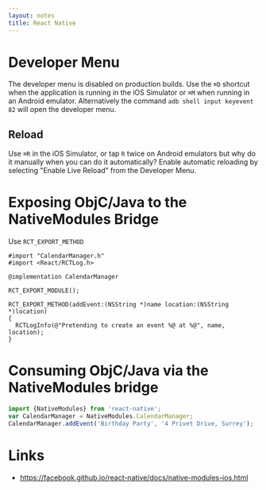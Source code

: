 ```yaml
---
layout: notes
title: React Native
---
```



# Developer Menu
The developer menu is disabled on production builds. Use the `⌘D` shortcut when the application is running in the iOS Simulator or `⌘M` when running in an Android emulator. Alternatively the command `adb shell input keyevent 82` will open the developer menu.

## Reload
Use `⌘R` in the iOS Simulator, or tap `R` twice on Android emulators but why do it manually when you can do it automatically? Enable automatic reloading by selecting "Enable Live Reload" from the Developer Menu.

# Exposing ObjC/Java to the NativeModules Bridge

Use `RCT_EXPORT_METHOD`

```objc
#import "CalendarManager.h"
#import <React/RCTLog.h>

@implementation CalendarManager

RCT_EXPORT_MODULE();

RCT_EXPORT_METHOD(addEvent:(NSString *)name location:(NSString *)location)
{
  RCTLogInfo(@"Pretending to create an event %@ at %@", name, location);
}
```

# Consuming ObjC/Java via the NativeModules bridge

```js
import {NativeModules} from 'react-native';
var CalendarManager = NativeModules.CalendarManager;
CalendarManager.addEvent('Birthday Party', '4 Privet Drive, Surrey');
```
# Links
- https://facebook.github.io/react-native/docs/native-modules-ios.html

